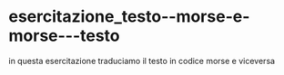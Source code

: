 # esercitazione_testo--morse-e-morse---testo
in questa esercitazione traduciamo il testo in codice morse e viceversa
